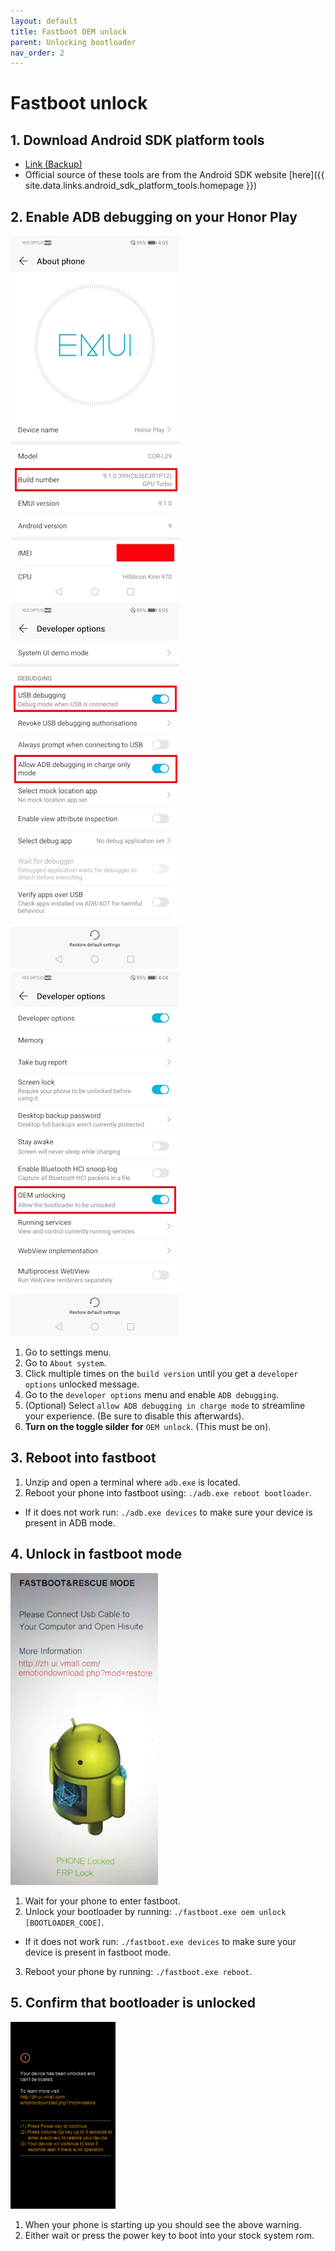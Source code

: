 ```yaml
---
layout: default
title: Fastboot OEM unlock
parent: Unlocking bootloader
nav_order: 2
---
```


# Fastboot unlock

## 1. Download Android SDK platform tools
- [Link (Backup)](/assets/files/android_sdk_platform_tools.zip)
- Official source of these tools are from the Android SDK website [here]({{ site.data.links.android_sdk_platform_tools.homepage }})

## 2. Enable ADB debugging on your Honor Play
![ADB Debugging](/assets/images/volte_about.jpg)
![ADB Debugging](/assets/images/volte_developer_adb_debugging.jpg)
![ADB Debugging](/assets/images/volte_developer_oem_unlocking.jpg)
1. Go to settings menu.
2. Go to ```About system```.
3. Click multiple times on the ```build version``` until you get a ```developer options``` unlocked message.
4. Go to the ```developer options``` menu and enable ```ADB debugging```.
5. (Optional) Select ```allow ADB debugging in charge mode``` to streamline your experience. (Be sure to disable this afterwards).
6. **Turn on the toggle silder for** ```OEM unlock```. (This must be on).

## 3. Reboot into fastboot
1. Unzip and open a terminal where ```adb.exe``` is located.
2. Reboot your phone into fastboot using: ```./adb.exe reboot bootloader```.
  - If it does not work run: ```./adb.exe devices``` to make sure your device is present in ADB mode.

## 4. Unlock in fastboot mode
![Fastboot image](/assets/images/fastboot_menu.png)
1. Wait for your phone to enter fastboot.
2. Unlock your bootloader by running: ```./fastboot.exe oem unlock [BOOTLOADER_CODE]```.
  - If it does not work run: ```./fastboot.exe devices``` to make sure your device is present in fastboot mode.
3. Reboot your phone by running: ```./fastboot.exe reboot```.

## 5. Confirm that bootloader is unlocked
![Bootloader unlocked](/assets/images/fastboot_unlocked.png)
1. When your phone is starting up you should see the above warning.
2. Either wait or press the power key to boot into your stock system rom.




